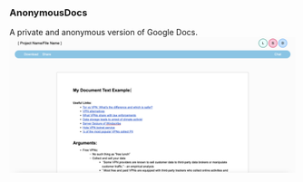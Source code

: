 ### AnonymousDocs

A private and anonymous version of Google Docs.
![Editor Screenshot](https://github.com/cadagong/AnonymousDocs/blob/main/resources/Screen%20Shot%202023-03-17%20at%201.27.43%20PM.png)
